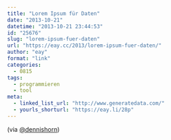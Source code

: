 ```yaml
---
title: "Lorem Ipsum für Daten"
date: "2013-10-21"
datetime: "2013-10-21 23:44:53"
id: "25676"
slug: "lorem-ipsum-fuer-daten"
url: "https://eay.cc/2013/lorem-ipsum-fuer-daten/"
author: "eay"
format: "link"
categories:
  - 0815
tags:
  - programmieren
  - tool
meta:
  - linked_list_url: "http://www.generatedata.com/"
  - yourls_shorturl: "https://eay.li/28p"
---
```


(via [@dennishorn](https://twitter.com/dennishorn/status/392342576789209088))
